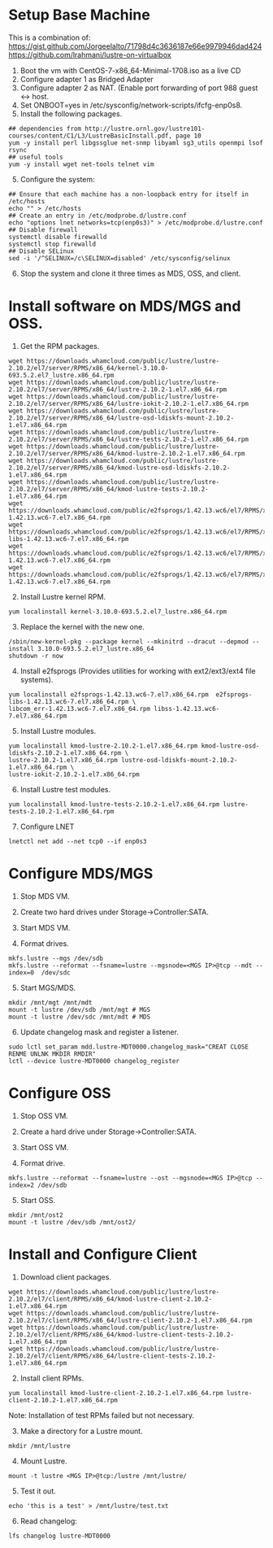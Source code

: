 # Setup Base Machine

This is a combination of:
https://gist.github.com/Jorgeelalto/71798d4c3636187e66e9979946dad424
https://github.com/lrahmani/lustre-on-virtualbox


1. Boot the vm with CentOS-7-x86_64-Minimal-1708.iso as a live CD
2. Configure adapter 1 as Bridged Adapter
3. Configure adapter 2 as NAT.  (Enable port forwarding of port 988 guest <-> host.
4. Set ONBOOT=yes in /etc/sysconfig/network-scripts/ifcfg-enp0s8.
5. Install the following packages.

```
## dependencies from http://lustre.ornl.gov/lustre101-courses/content/C1/L3/LustreBasicInstall.pdf, page 10
yum -y install perl libgssglue net-snmp libyaml sg3_utils openmpi lsof rsync
## useful tools
yum -y install wget net-tools telnet vim
```

5. Configure the system:

```
## Ensure that each machine has a non-loopback entry for itself in /etc/hosts
echo "" > /etc/hosts
## Create an entry in /etc/modprobe.d/lustre.conf
echo "options lnet networks=tcp(enp0s3)" > /etc/modprobe.d/lustre.conf
## Disable firewall
systemctl disable firewalld
systemctl stop firewalld
## Disable SELinux
sed -i '/^SELINUX=/c\SELINUX=disabled' /etc/sysconfig/selinux
```

6. Stop the system and clone it three times as MDS, OSS, and client.

# Install software on MDS/MGS and OSS.

1. Get the RPM packages.

```
wget https://downloads.whamcloud.com/public/lustre/lustre-2.10.2/el7/server/RPMS/x86_64/kernel-3.10.0-693.5.2.el7_lustre.x86_64.rpm
wget https://downloads.whamcloud.com/public/lustre/lustre-2.10.2/el7/server/RPMS/x86_64/lustre-2.10.2-1.el7.x86_64.rpm
wget https://downloads.whamcloud.com/public/lustre/lustre-2.10.2/el7/server/RPMS/x86_64/lustre-iokit-2.10.2-1.el7.x86_64.rpm
wget https://downloads.whamcloud.com/public/lustre/lustre-2.10.2/el7/server/RPMS/x86_64/lustre-osd-ldiskfs-mount-2.10.2-1.el7.x86_64.rpm
wget https://downloads.whamcloud.com/public/lustre/lustre-2.10.2/el7/server/RPMS/x86_64/lustre-tests-2.10.2-1.el7.x86_64.rpm
wget https://downloads.whamcloud.com/public/lustre/lustre-2.10.2/el7/server/RPMS/x86_64/kmod-lustre-2.10.2-1.el7.x86_64.rpm
wget https://downloads.whamcloud.com/public/lustre/lustre-2.10.2/el7/server/RPMS/x86_64/kmod-lustre-osd-ldiskfs-2.10.2-1.el7.x86_64.rpm
wget https://downloads.whamcloud.com/public/lustre/lustre-2.10.2/el7/server/RPMS/x86_64/kmod-lustre-tests-2.10.2-1.el7.x86_64.rpm
wget https://downloads.whamcloud.com/public/e2fsprogs/1.42.13.wc6/el7/RPMS/x86_64/e2fsprogs-1.42.13.wc6-7.el7.x86_64.rpm
wget https://downloads.whamcloud.com/public/e2fsprogs/1.42.13.wc6/el7/RPMS/x86_64/e2fsprogs-libs-1.42.13.wc6-7.el7.x86_64.rpm
wget https://downloads.whamcloud.com/public/e2fsprogs/1.42.13.wc6/el7/RPMS/x86_64/libcom_err-1.42.13.wc6-7.el7.x86_64.rpm
wget https://downloads.whamcloud.com/public/e2fsprogs/1.42.13.wc6/el7/RPMS/x86_64/libss-1.42.13.wc6-7.el7.x86_64.rpm
```

2. Install Lustre kernel RPM.

```
yum localinstall kernel-3.10.0-693.5.2.el7_lustre.x86_64.rpm
```
3. Replace the kernel with the new one.

```
/sbin/new-kernel-pkg --package kernel --mkinitrd --dracut --depmod --install 3.10.0-693.5.2.el7_lustre.x86_64
shutdown -r now
```

4. Install e2fsprogs (Provides utilities for working with ext2/ext3/ext4 file systems).

```
yum localinstall e2fsprogs-1.42.13.wc6-7.el7.x86_64.rpm  e2fsprogs-libs-1.42.13.wc6-7.el7.x86_64.rpm \
libcom_err-1.42.13.wc6-7.el7.x86_64.rpm libss-1.42.13.wc6-7.el7.x86_64.rpm
```

5. Install Lustre modules.

```
yum localinstall kmod-lustre-2.10.2-1.el7.x86_64.rpm kmod-lustre-osd-ldiskfs-2.10.2-1.el7.x86_64.rpm \
lustre-2.10.2-1.el7.x86_64.rpm lustre-osd-ldiskfs-mount-2.10.2-1.el7.x86_64.rpm \
lustre-iokit-2.10.2-1.el7.x86_64.rpm
```

6. Install Lustre test modules.

```
yum localinstall kmod-lustre-tests-2.10.2-1.el7.x86_64.rpm lustre-tests-2.10.2-1.el7.x86_64.rpm
```

7. Configure LNET

```
lnetctl net add --net tcp0 --if enp0s3
```

# Configure MDS/MGS

1. Stop MDS VM.

2. Create two hard drives under Storage->Controller:SATA.

3. Start MDS VM.

4.  Format drives.

```
mkfs.lustre --mgs /dev/sdb
mkfs.lustre --reformat --fsname=lustre --mgsnode=<MGS IP>@tcp --mdt --index=0  /dev/sdc
```

5.  Start MGS/MDS.

```
mkdir /mnt/mgt /mnt/mdt
mount -t lustre /dev/sdb /mnt/mgt # MGS
mount -t lustre /dev/sdc /mnt/mdt # MDS
```

6.  Update changelog mask and register a listener.

```
sudo lctl set_param mdd.lustre-MDT0000.changelog_mask="CREAT CLOSE RENME UNLNK MKDIR RMDIR"
lctl --device lustre-MDT0000 changelog_register
```

# Configure OSS

1.  Stop OSS VM.

2.  Create a hard drive under Storage->Controller:SATA.

3.  Start OSS VM.

4.  Format drive.

```
mkfs.lustre --reformat --fsname=lustre --ost --mgsnode=<MGS IP>@tcp --index=2 /dev/sdb
```

5.  Start OSS.

```
mkdir /mnt/ost2
mount -t lustre /dev/sdb /mnt/ost2/
```

# Install and Configure Client

1. Download client packages.

```
wget https://downloads.whamcloud.com/public/lustre/lustre-2.10.2/el7/client/RPMS/x86_64/kmod-lustre-client-2.10.2-1.el7.x86_64.rpm
wget https://downloads.whamcloud.com/public/lustre/lustre-2.10.2/el7/client/RPMS/x86_64/lustre-client-2.10.2-1.el7.x86_64.rpm
wget https://downloads.whamcloud.com/public/lustre/lustre-2.10.2/el7/client/RPMS/x86_64/kmod-lustre-client-tests-2.10.2-1.el7.x86_64.rpm
wget https://downloads.whamcloud.com/public/lustre/lustre-2.10.2/el7/client/RPMS/x86_64/lustre-client-tests-2.10.2-1.el7.x86_64.rpm
```

2. Install client RPMs.

```
yum localinstall kmod-lustre-client-2.10.2-1.el7.x86_64.rpm lustre-client-2.10.2-1.el7.x86_64.rpm
```

Note:  Installation of test RPMs failed but not necessary.

3. Make a directory for a Lustre mount.

```
mkdir /mnt/lustre
```

4. Mount Lustre.

```
mount -t lustre <MGS IP>@tcp:/lustre /mnt/lustre/
```

5.  Test it out.

```
echo 'this is a test' > /mnt/lustre/test.txt
```

6.  Read changelog:

```
lfs changelog lustre-MDT0000
```


